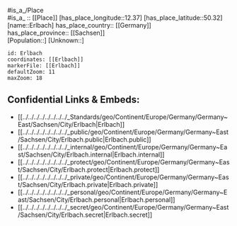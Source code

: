 ﻿---
location: [50.32,12.37] 
mapzoom: [7,12] 
mapmarker: city 
type: City
tags:
- geo/City


SpocWebEntityId: 30055
isDeleted: false
confidential: public

---
#is_a_/Place  
#is_a_ :: [[Place]] 
[has_place_longitude::12.37] 
[has_place_latitude::50.32] 
[name::Erlbach] 
has_place_country:: [[Germany]]  
has_place_province:: [[Sachsen]]  
[Population::] 
[Unknown::] 


```leaflet
id: Erlbach
coordinates: [[Erlbach]] 
markerFile: [[Erlbach]] 
defaultZoom: 11 
maxZoom: 18
```


## Confidential Links & Embeds: 
- [[../../../../../../../../_Standards/geo/Continent/Europe/Germany/Germany~East/Sachsen/City/Erlbach|Erlbach]] 
- [[../../../../../../../../_public/geo/Continent/Europe/Germany/Germany~East/Sachsen/City/Erlbach.public|Erlbach.public]] 
- [[../../../../../../../../_internal/geo/Continent/Europe/Germany/Germany~East/Sachsen/City/Erlbach.internal|Erlbach.internal]] 
- [[../../../../../../../../_protect/geo/Continent/Europe/Germany/Germany~East/Sachsen/City/Erlbach.protect|Erlbach.protect]] 
- [[../../../../../../../../_private/geo/Continent/Europe/Germany/Germany~East/Sachsen/City/Erlbach.private|Erlbach.private]] 
- [[../../../../../../../../_personal/geo/Continent/Europe/Germany/Germany~East/Sachsen/City/Erlbach.personal|Erlbach.personal]] 
- [[../../../../../../../../_secret/geo/Continent/Europe/Germany/Germany~East/Sachsen/City/Erlbach.secret|Erlbach.secret]] 
